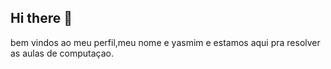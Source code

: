 ## Hi there 👋
bem vindos ao meu perfil,meu nome e yasmim e estamos aqui pra resolver as aulas de computaçao.
